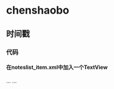 # chenshaobo
## 时间戳
### 代码
#### 在noteslist_item.xml中加入一个TextView
...
<TextView
        android:id="@+id/text2"
        android:layout_width="match_parent"
        android:layout_height="wrap_content"
        android:paddingLeft="5dip"
        android:singleLine="true"
        android:gravity="center_vertical"
    />
...
